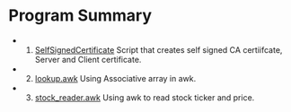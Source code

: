 # Program Summary
* 1. [SelfSignedCertificate](https://github.com/0x218/Bash/tree/master/SelfSignedCertificate) Script that creates self signed CA certiifcate, Server and Client certificate.
* 2. [lookup.awk](https://github.com/0x218/Bash/blob/master/lookup.awk) Using Associative array in awk.
* 3. [stock_reader.awk](https://github.com/0x218/Bash/blob/master/stock_reader.awk) Using awk to read stock ticker and price.
